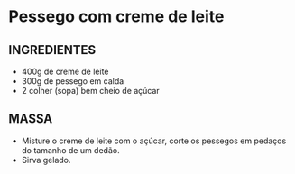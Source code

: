 # Pessego com creme de leite

## INGREDIENTES
- 400g de creme de leite
- 300g de pessego em calda
- 2 colher (sopa) bem cheio de açúcar

## MASSA
- Misture o creme de leite com o açúcar, corte os pessegos em pedaços do tamanho de um dedão.
- Sirva gelado.
